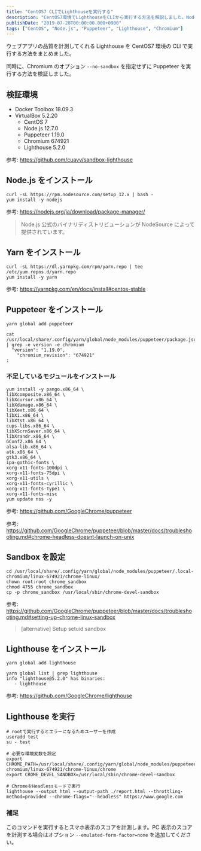```yaml
---
title: "CentOS7 CLIでLighthouseを実行する"
description: "CentOS7環境でLighthouseをCLIから実行する方法を解説しました。Node.jsやPuppeteerのインストール手順やSandboxの設定方法も記載しました。"
publishDate: "2019-07-28T00:00:00.000+0900"
tags: ["CentOS", "Node.js", "Puppeteer", "Lighthouse", "Chromium"]
---
```


ウェブアプリの品質を計測してくれる Lighthouse を CentOS7 環境の CLI で実行する方法をまとめました。

同時に、Chromium のオプション `--no-sandbox` を指定せずに Puppeteer を実行する方法を検証しました。

## 検証環境

- Docker Toolbox 18.09.3
- VirtualBox 5.2.20
  - CentOS 7
  - Node.js 12.7.0
  - Puppeteer 1.19.0
  - Chromium 674921
  - Lighthouse 5.2.0

参考: https://github.com/cuavv/sandbox-lighthouse

## Node.js をインストール

```
curl -sL https://rpm.nodesource.com/setup_12.x | bash -
yum install -y nodejs
```

参考: https://nodejs.org/ja/download/package-manager/

> Node.js 公式のバイナリディストリビューションが NodeSource によって提供されています。

## Yarn をインストール

```
curl -sL https://dl.yarnpkg.com/rpm/yarn.repo | tee /etc/yum.repos.d/yarn.repo
yum install -y yarn
```

参考: https://yarnpkg.com/en/docs/install#centos-stable

## Puppeteer をインストール

```
yarn global add puppeteer
```

```
cat /usr/local/share/.config/yarn/global/node_modules/puppeteer/package.json | grep -e version -e chromium
  "version": "1.19.0",
    "chromium_revision": "674921"
:
```

### 不足しているモジュールをインストール

```
yum install -y pango.x86_64 \
libXcomposite.x86_64 \
libXcursor.x86_64 \
libXdamage.x86_64 \
libXext.x86_64 \
libXi.x86_64 \
libXtst.x86_64 \
cups-libs.x86_64 \
libXScrnSaver.x86_64 \
libXrandr.x86_64 \
GConf2.x86_64 \
alsa-lib.x86_64 \
atk.x86_64 \
gtk3.x86_64 \
ipa-gothic-fonts \
xorg-x11-fonts-100dpi \
xorg-x11-fonts-75dpi \
xorg-x11-utils \
xorg-x11-fonts-cyrillic \
xorg-x11-fonts-Type1 \
xorg-x11-fonts-misc
yum update nss -y
```

参考: https://github.com/GoogleChrome/puppeteer

参考: https://github.com/GoogleChrome/puppeteer/blob/master/docs/troubleshooting.md#chrome-headless-doesnt-launch-on-unix

## Sandbox を設定

```
cd /usr/local/share/.config/yarn/global/node_modules/puppeteer/.local-chromium/linux-674921/chrome-linux/
chown root:root chrome_sandbox
chmod 4755 chrome_sandbox
cp -p chrome_sandbox /usr/local/sbin/chrome-devel-sandbox
```

参考: https://github.com/GoogleChrome/puppeteer/blob/master/docs/troubleshooting.md#setting-up-chrome-linux-sandbox

> [alternative] Setup setuid sandbox

## Lighthouse をインストール

```
yarn global add lighthouse
```

```
yarn global list | grep lighthouse
info "lighthouse@5.2.0" has binaries:
   - lighthouse
```

参考: https://github.com/GoogleChrome/lighthouse

## Lighthouse を実行

```
# rootで実行するとエラーになるためユーザーを作成
useradd test
su - test
```

```
# 必要な環境変数を設定
export CHROME_PATH=/usr/local/share/.config/yarn/global/node_modules/puppeteer/.local-chromium/linux-674921/chrome-linux/chrome
export CROME_DEVEL_SANDBOX=/usr/local/sbin/chrome-devel-sandbox
```

```
# ChromeをHeadlessモードで実行
lighthouse --output html --output-path ./report.html --throttling-method=provided --chrome-flags="--headless" https://www.google.com
```

### 補足

このコマンドを実行するとスマホ表示のスコアを計測します。PC 表示のスコアを計測する場合はオプション `--emulated-form-factor=none` を追加してください。
